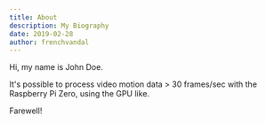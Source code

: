 ```yaml
---
title: About
description: My Biography
date: 2019-02-28
author: frenchvandal
---
```

Hi, my name is John Doe.

It's possible to process video motion data > 30 frames/sec with the Raspberry Pi Zero, using the GPU like.

Farewell!
